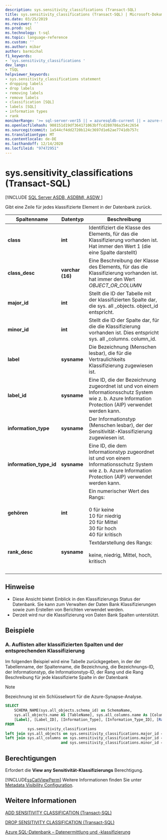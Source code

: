 ```yaml
---
description: sys.sensitivity_classifications (Transact-SQL)
title: sys.sensitivity_classifications (Transact-SQL) | Microsoft-Dokumentation
ms.date: 03/25/2019
ms.reviewer: ''
ms.prod: sql
ms.technology: t-sql
ms.topic: language-reference
ms.custom: ''
ms.author: mibar
author: barmichal
f1_keywords:
- 'sys.sensitivity_classifications '
dev_langs:
- TSQL
helpviewer_keywords:
- sys.sensitivity_classifications statement
- dropping labels
- drop labels
- removing labels
- remove labels
- classification [SQL]
- labels [SQL]
- information types
- rank
monikerRange: '>= sql-server-ver15 || = azuresqldb-current || = azure-sqldw-latest'
ms.openlocfilehash: 908151d19df364171063bffcd280786a354c2654
ms.sourcegitcommit: 1a544cf4dd2720b124c3697d1e62ae7741db757c
ms.translationtype: MT
ms.contentlocale: de-DE
ms.lasthandoff: 12/14/2020
ms.locfileid: "97472951"
---
```

# <a name="syssensitivity_classifications-transact-sql"></a>sys.sensitivity_classifications (Transact-SQL)
[!INCLUDE [SQL Server ASDB, ASDBMI, ASDW ](../../includes/applies-to-version/sql-asdb-asdbmi-asa.md)]

Gibt eine Zeile für jedes klassifizierte Element in der Datenbank zurück.

|Spaltenname|Datentyp|Beschreibung|
|-----------------|---------------|-----------------|  
|**class**|**int**|Identifiziert die Klasse des Elements, für das die Klassifizierung vorhanden ist. Hat immer den Wert 1 (die eine Spalte darstellt)|  
|**class_desc**|**varchar (16)**|Eine Beschreibung der Klasse des Elements, für das die Klassifizierung vorhanden ist. hat immer den Wert *OBJECT_OR_COLUMN*|  
|**major_id**|**int**|Stellt die ID der Tabelle mit der klassifizierten Spalte dar, die sys. all _objects. object_id entspricht.|  
|**minor_id**|**int**|Stellt die ID der Spalte dar, für die die Klassifizierung vorhanden ist. Dies entspricht sys. all _columns. column_id.|   
|**label**|**sysname**|Die Bezeichnung (Menschen lesbar), die für die Vertraulichkeits Klassifizierung zugewiesen ist.|  
|**label_id**|**sysname**|Eine ID, die der Bezeichnung zugeordnet ist und von einem Informationsschutz System wie z. b. Azure Information Protection (AIP) verwendet werden kann.|  
|**information_type**|**sysname**|Der Informationstyp (Menschen lesbar), der der Sensitivität-Klassifizierung zugewiesen ist.|  
|**information_type_id**|**sysname**|Eine ID, die dem Informationstyp zugeordnet ist und von einem Informationsschutz System wie z. b. Azure Information Protection (AIP) verwendet werden kann.|  
|**gehören**|**int**|Ein numerischer Wert des Rangs: <br><br>0 für keine<br>10 für niedrig<br>20 für Mittel<br>30 für hoch<br>40 für kritisch| 
|**rank_desc**|**sysname**|Textdarstellung des Rangs:  <br><br>keine, niedrig, Mittel, hoch, kritisch|  
| &nbsp; | &nbsp; | &nbsp; |

## <a name="remarks"></a>Hinweise  

- Diese Ansicht bietet Einblick in den Klassifizierungs Status der Datenbank. Sie kann zum Verwalten der Daten Bank Klassifizierungen sowie zum Erstellen von Berichten verwendet werden.
- Derzeit wird nur die Klassifizierung von Daten Bank Spalten unterstützt.
 
## <a name="examples"></a>Beispiele

### <a name="a-listing-all-classified-columns-and-their-corresponding-classification"></a>A. Auflisten aller klassifizierten Spalten und der entsprechenden Klassifizierung

Im folgenden Beispiel wird eine Tabelle zurückgegeben, in der der Tabellenname, der Spaltenname, die Bezeichnung, die Bezeichnungs-ID, der Informationstyp, die Informationstyp-ID, der Rang und die Rang Beschreibung für jede klassifizierte Spalte in der Datenbank

> [!NOTE]
> Bezeichnung ist ein Schlüsselwort für die Azure-Synapse-Analyse.

```sql
SELECT
    SCHEMA_NAME(sys.all_objects.schema_id) as SchemaName,
    sys.all_objects.name AS [TableName], sys.all_columns.name As [ColumnName],
    [Label], [Label_ID], [Information_Type], [Information_Type_ID], [Rank], [Rank_Desc]
FROM
          sys.sensitivity_classifications
left join sys.all_objects on sys.sensitivity_classifications.major_id = sys.all_objects.object_id
left join sys.all_columns on sys.sensitivity_classifications.major_id = sys.all_columns.object_id
                         and sys.sensitivity_classifications.minor_id = sys.all_columns.column_id
```

## <a name="permissions"></a>Berechtigungen  
 Erfordert die **View any Sensitivität-Klassifizierungs** Berechtigung. 
 
 [!INCLUDE[ssCatViewPerm](../../includes/sscatviewperm-md.md)] Weitere Informationen finden Sie unter [Metadata Visibility Configuration](../../relational-databases/security/metadata-visibility-configuration.md).  

## <a name="see-also"></a>Weitere Informationen  

[ADD SENSITIVITY CLASSIFICATION (Transact-SQL)](../../t-sql/statements/add-sensitivity-classification-transact-sql.md)

[DROP SENSITIVITY CLASSIFICATION (Transact-SQL)](../../t-sql/statements/drop-sensitivity-classification-transact-sql.md)

[Azure SQL-Datenbank – Datenermittlung und -klassifizierung](/azure/azure-sql/database/data-discovery-and-classification-overview)